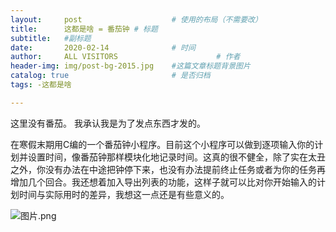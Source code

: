 ```yaml
---
layout:     post                    # 使用的布局（不需要改）
title:      这都是啥 = 番茄钟 # 标题 
subtitle:   #副标题
date:       2020-02-14              # 时间
author:     ALL VISITORS                      # 作者
header-img: img/post-bg-2015.jpg    #这篇文章标题背景图片
catalog: true                       # 是否归档
tags: -这都是啥

---
```


这里没有番茄。
我承认我是为了发点东西才发的。

在寒假末期用C编的一个番茄钟小程序。目前这个小程序可以做到逐项输入你的计划并设置时间，像番茄钟那样模块化地记录时间。这真的很不健全，除了实在太丑之外，你没有办法在中途把钟停下来，也没有办法提前终止任务或者为你的任务再增加几个回合。我还想着加入导出列表的功能，这样子就可以比对你开始输入的计划时间与实际用时的差异，我想这一点还是有些意义的。
 
 ![图片.png](https://i.loli.net/2020/02/14/MthIkTJjwPiR8Nc.png)



